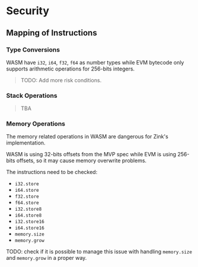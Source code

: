 # Security

## Mapping of Instructions

### Type Conversions

WASM have `i32`, `i64`, `f32`, `f64` as number types while EVM bytecode
only supports arithmetic operations for 256-bits integers.

> TODO: Add more risk conditions.

### Stack Operations

> TBA

### Memory Operations

The memory related operations in WASM are dangerous for Zink's implementation.

WASM is using 32-bits offsets from the MVP spec while EVM is using 256-bits offsets,
so it may cause memory overwrite problems.

The instructions need to be checked:

- `i32.store`
- `i64.store`
- `f32.store`
- `f64.store`
- `i32.store8`
- `i64.store8`
- `i32.store16`
- `i64.store16`
- `memory.size`
- `memory.grow`

TODO: check if it is possible to manage this issue with handling `memory.size` and `memory.grow`
in a proper way.
